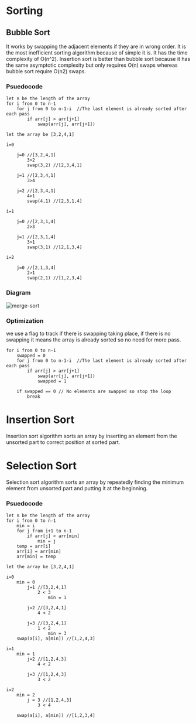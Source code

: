 # Sorting

## Bubble Sort

It works by swapping the adjacent elements if they are in wrong order. It is the most inefficient sorting algorithm because of simple it is. It has the time complexity of O(n^2). Insertion sort is better than bubble sort because it has the same asymptotic complexity but only requires O(n) swaps whereas bubble sort require O(n2) swaps.

### Psuedocode

```
let n be the length of the array
for i from 0 to n-1
	for j from 0 to n-1-i  //The last element is already sorted after each pass
		if arr[j] > arr[j+1]
			swap(arr[j], arr[j+1])

let the array be [3,2,4,1]

i=0

	j=0 //[3,2,4,1]
		3>2
		swap(3,2) //[2,3,4,1]

	j=1 //[2,3,4,1]
		3>4
	
	j=2 //[2,3,4,1]
		4>1
		swap(4,1) //[2,3,1,4]

i=1

	j=0 //[2,3,1,4]
		2>3

	j=1 //[2,3,1,4]
		3>1	
		swap(3,1) //[2,1,3,4]

i=2

	j=0 //[2,1,3,4]
		2>1
		swap(2,1) //[1,2,3,4]
```

### Diagram

![merge-sort](http://miftyisbored.com/wp-content/uploads/2015/01/bubble-sort-demo.jpg)

### Optimization

we use a flag to track if there is swapping taking place, if there is no swapping it means the array is already sorted so no need for more pass.

```
for i from 0 to n-1
	swapped = 0
	for j from 0 to n-1-i  //The last element is already sorted after each pass
		if arr[j] > arr[j+1]
			swap(arr[j], arr[j+1])
			swapped = 1
	
	if swapped == 0 // No elements are swapped so stop the loop
		break

```

# Insertion Sort

Insertion sort algorithm sorts an array by inserting an element from the unsorted part to correct position at sorted part.




# Selection Sort

Selection sort algorithm sorts an array by repeatedly finding the minimum element from unsorted part and putting it at the beginning. 

### Psuedocode

```
let n be the length of the array
for i from 0 to n-1
	min = i
	for j from i+1 to n-1 
		if arr[j] < arr[min]
			min = j
	temp = arr[i]
	arr[i] = arr[min]
	arr[min] = temp
```

```
let the array be [3,2,4,1]

i=0
	min = 0
		j=1 //[3,2,4,1]
			2 < 3
				min = 1

		j=2	//[3,2,4,1]
			4 < 2
			
		j=3 //[3,2,4,1]
			1 < 2
				min = 3
	swap(a[i], a[min]) //[1,2,4,3]

i=1
	min = 1
		j=2 //[1,2,4,3]
			4 < 2

		j=3 //[1,2,4,3]
			3 < 2

i=2
	min = 2
		j = 3 //[1,2,4,3]
			3 < 4 
				
	swap(a[i], a[min]) //[1,2,3,4]




		



```